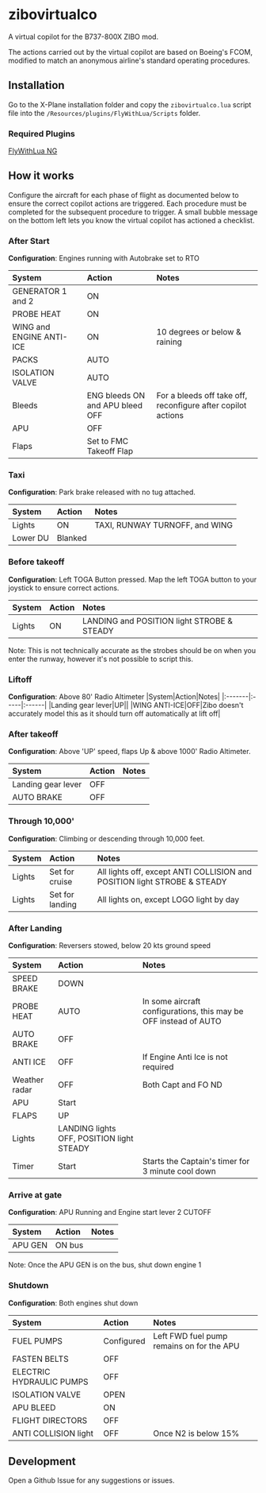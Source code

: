 # zibovirtualco

A virtual copilot for the B737-800X ZIBO mod.

The actions carried out by the virtual copilot are based on Boeing's FCOM, modified to match an anonymous airline's standard operating procedures.  


## Installation

Go to the X-Plane installation folder and copy the ``zibovirtualco.lua`` script file into the `/Resources/plugins/FlyWithLua/Scripts` folder. 

### Required Plugins

[FlyWithLua NG](https://forums.x-plane.org/index.php?/files/file/38445-flywithlua-ng-next-generation-edition-for-x-plane-11-win-lin-mac/)


## How it works

Configure the aircraft for each phase of flight as documented below to ensure the correct copilot actions are triggered. Each procedure must be completed for the subsequent procedure to trigger. A small bubble message on the bottom left lets you know the virtual copilot has actioned a checklist.

### After Start

**Configuration**: Engines running with Autobrake set to RTO

|System|Action|Notes|
|:-------|:-----|:------|
|GENERATOR 1 and 2 |ON||
|PROBE HEAT| ON||
|WING and ENGINE ANTI-ICE |ON | 10 degrees or below & raining|
|PACKS |AUTO||
|ISOLATION VALVE| AUTO||
|Bleeds|ENG bleeds ON and APU bleed OFF|For a bleeds off take off, reconfigure after copilot actions|
|APU|OFF||
|Flaps |Set to FMC Takeoff Flap||

### Taxi

**Configuration**:  Park brake released with no tug attached. 

|System|Action|Notes|
|:-------|:-----|:------|
|Lights|ON|TAXI, RUNWAY TURNOFF, and WING|
|Lower DU|Blanked| |

### Before takeoff

**Configuration**: Left TOGA Button pressed. Map the left TOGA button to your joystick to ensure correct actions.


|System|Action|Notes|
|:-------|:-----|:------|
|Lights|ON|LANDING and POSITION light STROBE & STEADY|

Note: This is not technically accurate as the strobes should be on when you enter the runway, however it's not possible to script this.

### Liftoff

**Configuration**: Above 80' Radio Altimeter
|System|Action|Notes|
|:-------|:-----|:------|
|Landing gear lever|UP||
|WING ANTI-ICE|OFF|Zibo doesn't accurately model this as it should turn off automatically at lift off| 

### After takeoff

**Configuration**: Above 'UP' speed, flaps Up & above 1000' Radio Altimeter.

|System|Action|Notes|
|:-------|:-----|:------|
|Landing gear lever|OFF||
|AUTO BRAKE|OFF||


### Through 10,000'

**Configuration**: Climbing or descending through 10,000 feet.

|System|Action|Notes|
|:-------|:-----|:------|
|Lights| Set for cruise|All lights off, except ANTI COLLISION and POSITION light STROBE & STEADY |
|Lights| Set for landing|All lights on, except LOGO light by day|

### After Landing

**Configuration**: Reversers stowed, below 20 kts ground speed

|System|Action|Notes|
|:-------|:-----|:------|
|SPEED BRAKE|DOWN||
|PROBE HEAT|AUTO|In some aircraft configurations, this may be OFF instead of AUTO|
|AUTO BRAKE|OFF||
|ANTI ICE|OFF| If Engine Anti Ice is not required|
|Weather radar| OFF| Both Capt and FO ND|
|APU|Start||
|FLAPS|UP||
|Lights| LANDING lights OFF, POSITION light STEADY||
|Timer|Start| Starts the Captain's timer for 3 minute cool down|

### Arrive at gate

**Configuration**: APU Running and Engine start lever 2 CUTOFF

|System|Action|Notes|
|:-------|:-----|:------|
|APU GEN| ON bus||

Note: Once the APU GEN is on the bus, shut down engine 1

### Shutdown

**Configuration**: Both engines shut down

|System|Action|Notes|
|:-------|:-----|:------|
|FUEL PUMPS|Configured|Left FWD fuel pump remains on for the APU|
|FASTEN BELTS|OFF||
|ELECTRIC HYDRAULIC PUMPS|OFF||
|ISOLATION VALVE|OPEN||
|APU BLEED|ON||
|FLIGHT DIRECTORS|OFF|
|ANTI COLLISION light|OFF| Once N2 is below 15%|


## Development

Open a Github Issue for any suggestions or issues.
